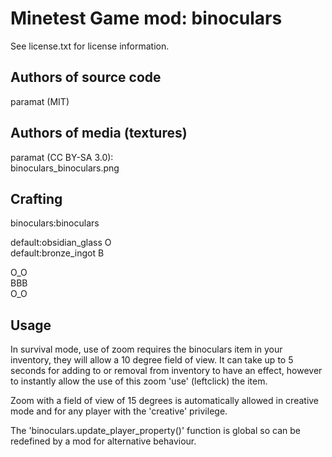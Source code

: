 Minetest Game mod: binoculars
=============================
See license.txt for license information.

Authors of source code
----------------------
paramat (MIT)

Authors of media (textures)
---------------------------
paramat (CC BY-SA 3.0):  
  binoculars_binoculars.png

Crafting
--------
binoculars:binoculars

default:obsidian_glass O  
default:bronze_ingot B

O_O  
BBB  
O_O  

Usage
-----
In survival mode, use of zoom requires the binoculars item in your inventory,
they will allow a 10 degree field of view.
It can take up to 5 seconds for adding to or removal from inventory to have an
effect, however to instantly allow the use of this zoom 'use' (leftclick) the
item.

Zoom with a field of view of 15 degrees is automatically allowed in creative
mode and for any player with the 'creative' privilege.

The 'binoculars.update_player_property()' function is global so can be
redefined by a mod for alternative behaviour.
